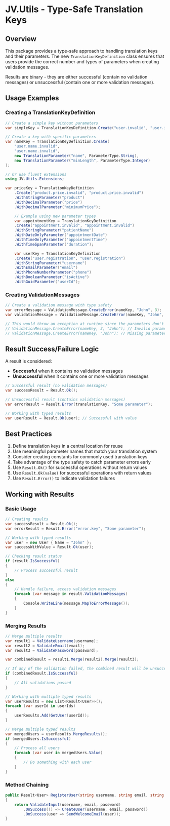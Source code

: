 # JV.Utils - Type-Safe Translation Keys

## Overview

This package provides a type-safe approach to handling translation keys and their parameters. The new `TranslationKeyDefinition` class ensures that users provide the correct number and types of parameters when creating validation messages.

Results are binary - they are either successful (contain no validation messages) or unsuccessful (contain one or more validation messages).

## Usage Examples

### Creating a TranslationKeyDefinition

```csharp
// Create a simple key without parameters
var simpleKey = TranslationKeyDefinition.Create("user.invalid", "user.invalid");

// Create a key with specific parameters
var nameKey = TranslationKeyDefinition.Create(
    "user.name.invalid", 
    "user.name.invalid",
    new TranslationParameter("name", ParameterType.String),
    new TranslationParameter("minLength", ParameterType.Integer)
);

// Or use fluent extensions
using JV.Utils.Extensions;

var priceKey = TranslationKeyDefinition
    .Create("product.price.invalid", "product.price.invalid")
    .WithStringParameter("product")
    .WithDecimalParameter("price")
    .WithDecimalParameter("minimumPrice");

    // Example using new parameter types
    var appointmentKey = TranslationKeyDefinition
    .Create("appointment.invalid", "appointment.invalid")
    .WithStringParameter("patientName")
    .WithDateOnlyParameter("appointmentDate")
    .WithTimeOnlyParameter("appointmentTime")
    .WithTimeSpanParameter("duration");

    var userKey = TranslationKeyDefinition
    .Create("user.registration", "user.registration")
    .WithStringParameter("username")
    .WithEmailParameter("email")
    .WithPhoneNumberParameter("phone")
    .WithBooleanParameter("isActive")
    .WithGuidParameter("userId");
```

### Creating ValidationMessages

```csharp
// Create a validation message with type safety
var errorMessage = ValidationMessage.CreateError(nameKey, "John", 3);
var validationMessage = ValidationMessage.CreateError(nameKey, "John", 3);

// This would throw an exception at runtime since the parameters don't match
// ValidationMessage.CreateError(nameKey, 3, "John"); // Invalid parameter types
// ValidationMessage.CreateError(nameKey, "John"); // Missing parameter
```

## Result Success/Failure Logic

A result is considered:
- **Successful** when it contains no validation messages
- **Unsuccessful** when it contains one or more validation messages

```csharp
// Successful result (no validation messages)
var successResult = Result.Ok();

// Unsuccessful result (contains validation messages)
var errorResult = Result.Error(translationKey, "Some parameter");

// Working with typed results
var userResult = Result.Ok(user); // Successful with value
```

## Best Practices

1. Define translation keys in a central location for reuse
2. Use meaningful parameter names that match your translation system
3. Consider creating constants for commonly used translation keys
4. Take advantage of the type safety to catch parameter errors early
5. Use `Result.Ok()` for successful operations without return values
6. Use `Result.Ok(value)` for successful operations with return values
7. Use `Result.Error()` to indicate validation failures

## Working with Results

### Basic Usage

```csharp
// Creating results
var successResult = Result.Ok();
var errorResult = Result.Error("error.key", "Some parameter");

// Working with typed results
var user = new User { Name = "John" };
var successWithValue = Result.Ok(user);

// Checking result status
if (result.IsSuccessful)
{
    // Process successful result
}
else
{
    // Handle failure, access validation messages
    foreach (var message in result.ValidationMessages)
    {
        Console.WriteLine(message.MapToErrorMessage());
    }
}
```

### Merging Results

```csharp
// Merge multiple results
var result1 = ValidateUsername(username);
var result2 = ValidateEmail(email);
var result3 = ValidatePassword(password);

var combinedResult = result1.Merge(result2).Merge(result3);

// If any of the validation failed, the combined result will be unsuccessful
if (combinedResult.IsSuccessful)
{
    // All validations passed
}

// Working with multiple typed results
var userResults = new List<Result<User>>();
foreach (var userId in userIds)
{
    userResults.Add(GetUser(userId));
}

// Merge multiple typed results
var mergedUsers = userResults.MergeResults();
if (mergedUsers.IsSuccessful)
{
    // Process all users
    foreach (var user in mergedUsers.Value)
    {
        // Do something with each user
    }
}
```

### Method Chaining

```csharp
public Result<User> RegisterUser(string username, string email, string password)
{
    return ValidateInput(username, email, password)
        .OnSuccess(() => CreateUser(username, email, password))
        .OnSuccess(user => SendWelcomeEmail(user));
}
```
